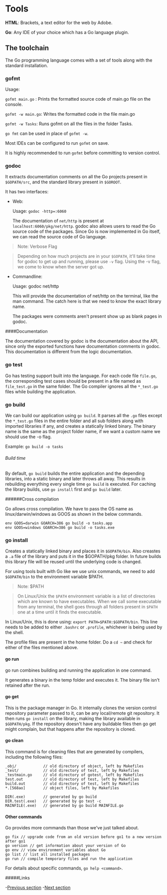 # Tools

**HTML**: Brackets, a text editor for the web by Adobe.

**Go**: Any IDE of your choice which has a Go language plugin.

## The toolchain

The Go programming language comes with a set of tools along with the standard installation. 

### gofmt

Usage:

`gofmt main.go` : Prints the formatted source code of main.go file on the console.

`gofmt -w main.go`: Writes the formatted code in the file main.go

`gofmt -w Tasks`: Runs gofmt on all the files in the folder Tasks.

`go fmt` can be used in place of `gofmt -w`.

Most IDEs can be configured to run `gofmt` on save. 

It is highly recommended to run `gofmt` before committing to version control.

### godoc

It extracts documentation comments on all the Go projects present in `$GOPATH/src`, and the standard library present in `$GOROOT`.

It has two interfaces:

* Web: 

	Usage: `godoc -http=:6060` 

	The documentation of `net/http` is present at `localhost:6060/pkg/net/http`.
	godoc also allows users to read the Go source code of the packages. Since Go is now implemented in Go itself, we can read the source code of Go language.

>Note: Verbose Flag

>Depending on how much projects are in your `$GOPATH`, it'll take time for godoc to get up and running, please use `-v` flag. Using the -v flag, we come to know when the server got up.

* Commandline:

	Usage: godoc net/http

	This will provide the documentation of net/http on the terminal, like the man command. The catch here is that we need to know the exact library name.

	The packages were comments aren't present show up as blank pages in godoc.


####Documentation

The documentation covered by godoc is the documentation about the API, since only the exported functions have documentation comments in godoc. This documentation is different from the logic documentation.

### go test

Go has testing support built into the language. For each code file `file.go`, the corresponding test cases should be present in a file named as `file_test.go` in the same folder. The Go compiler ignores all the `*_test.go` files while building the application.

### go build

We can build our application using `go build`. It parses all the `.go` files except the `*_test.go` files in the entire folder and all sub folders along with imported libraries if any, and creates a statically linked binary. The binary name is the same as the project folder name, if we want a custom name we should use the -o flag. 

Example: `go build -o tasks` 

###### Build time

By default, `go build` builds the entire application and the depending libraries, into a static binary and later throws all away. This results in rebuilding everything every single time `go build` is executed. For caching the library builds, use `go install` first and `go build` later.

######Cross compilation

Go allows cross compilation. We have to pass the OS name as linux/darwin/windows as GOOS as shown in the below commands.

	env GOOS=darwin GOARCH=386 go build -o tasks.app
	env GOOS=windows GOARCH=386 go build -o tasks.exe


### go install

Creates a statically linked binary and places it in `$GOPATH/bin`.
Also creastes a `.a` file of the library and puts it in the $GOPATH/pkg folder. In future builds this library file will be reused until the underlying code is changed.

For using tools built with Go like we use unix commands, we need to add `$GOPATH/bin` to the environment variable $PATH.

>Note: $PATH

>On Linux/Unix the `$PATH` environment variable is a list of directories which are known to have executables. When we call some executable from any terminal, the shell goes through all folders present in `$PATH` one at a time until it finds the executable.

In Linux/Unix, this is done using: `export PATH=$PATH:$GOPATH/bin`. This line needs to be added to either `.bashrc` or `.profile`, whichever is being used by the shell.

The profile files are present in the home folder. Do a `cd ~` and check for either of the files mentioned above.

#### go run

go run combines building and running the application in one command.

It generates a binary in the temp folder and executes it. The binary file isn't retained after the run.

#### go get

This is the package manager in Go. It internally clones the version control repository parameter passed to it, can be any local/remote git repository. It then runs `go install` on the library, making the library available in `$GOPATH/pkg`. If the repository doesn't have any buildable files then go get might complain, but that happens after the repository is cloned.

#### go clean

This command is for cleaning files that are generated by compilers, including the following files:

	_obj/            // old directory of object, left by Makefiles
	_test/           // old directory of test, left by Makefiles
	_testmain.go     // old directory of gotest, left by Makefiles
	test.out         // old directory of test, left by Makefiles
	build.out        // old directory of test, left by Makefiles
	*.[568ao]        // object files, left by Makefiles

	DIR(.exe)        // generated by go build
	DIR.test(.exe)   // generated by go test -c
	MAINFILE(.exe)   // generated by go build MAINFILE.go

#### Other commands

Go provides more commands than those we've just talked about.

	go fix // upgrade code from an old version before go1 to a new version after go1
	go version // get information about your version of Go
	go env // view environment variables about Go
	go list // list all installed packages
	go run // compile temporary files and run the application

For details about specific commands, `go help <command>`.

#####Links

-[Previous section](0.0installation.md)
-[Next section](02.1IntroductionGo.md)
